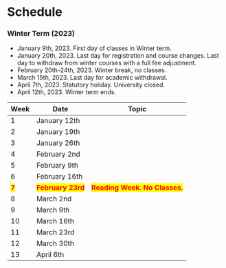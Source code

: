 # Schedule

### Winter Term (2023)

* January 9th, 2023. First day of classes in Winter term.
* January 20th, 2023. Last day for registration and course changes. Last day to withdraw from  winter courses with a full fee adjustment.
* February 20th-24th, 2023. Winter break, no classes.
* March 15th, 2023. Last day for academic withdrawal.
* April 7th, 2023. Statutory holiday. University closed.
* April 12th, 2023. Winter term ends.



| Week                                  | Date                                              | Topic                                                         |
| ------------------------------------- | ------------------------------------------------- | ------------------------------------------------------------- |
| 1                                     | January 12th                                      |                                                               |
| 2                                     | January 19th                                      |                                                               |
| 3                                     | January 26th                                      |                                                               |
| 4                                     | February 2nd                                      |                                                               |
| 5                                     | February 9th                                      |                                                               |
| 6                                     | February 16th                                     |                                                               |
| <mark style="color:red;">**7**</mark> | <mark style="color:red;">**February 23rd**</mark> | <mark style="color:red;">**Reading Week. No Classes.**</mark> |
| 8                                     | March 2nd                                         |                                                               |
| 9                                     | March 9th                                         |                                                               |
| 10                                    | March 16th                                        |                                                               |
| 11                                    | March 23rd                                        |                                                               |
| 12                                    | March 30th                                        |                                                               |
| 13                                    | April 6th                                         |                                                               |
